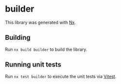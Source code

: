 # builder

This library was generated with [Nx](https://nx.dev).

## Building

Run `nx build builder` to build the library.

## Running unit tests

Run `nx test builder` to execute the unit tests via [Vitest](https://vitest.dev/).
